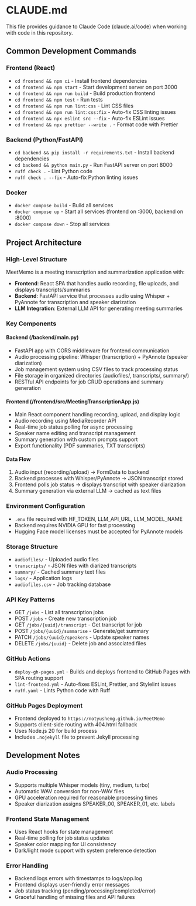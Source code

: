 # CLAUDE.md

This file provides guidance to Claude Code (claude.ai/code) when working with code in this repository.

## Common Development Commands

### Frontend (React)
- `cd frontend && npm ci` - Install frontend dependencies
- `cd frontend && npm start` - Start development server on port 3000
- `cd frontend && npm run build` - Build production frontend
- `cd frontend && npm test` - Run tests
- `cd frontend && npm run lint:css` - Lint CSS files
- `cd frontend && npm run lint:css:fix` - Auto-fix CSS linting issues
- `cd frontend && npx eslint src --fix` - Auto-fix ESLint issues
- `cd frontend && npx prettier --write .` - Format code with Prettier

### Backend (Python/FastAPI)
- `cd backend && pip install -r requirements.txt` - Install backend dependencies
- `cd backend && python main.py` - Run FastAPI server on port 8000
- `ruff check .` - Lint Python code
- `ruff check . --fix` - Auto-fix Python linting issues

### Docker
- `docker compose build` - Build all services
- `docker compose up` - Start all services (frontend on :3000, backend on :8000)
- `docker compose down` - Stop all services

## Project Architecture

### High-Level Structure
MeetMemo is a meeting transcription and summarization application with:
- **Frontend**: React SPA that handles audio recording, file uploads, and displays transcripts/summaries
- **Backend**: FastAPI service that processes audio using Whisper + PyAnnote for transcription and speaker diarization
- **LLM Integration**: External LLM API for generating meeting summaries

### Key Components

#### Backend (/backend/main.py)
- FastAPI app with CORS middleware for frontend communication
- Audio processing pipeline: Whisper (transcription) + PyAnnote (speaker diarization)
- Job management system using CSV files to track processing status
- File storage in organized directories (audiofiles/, transcripts/, summary/)
- RESTful API endpoints for job CRUD operations and summary generation

#### Frontend (/frontend/src/MeetingTranscriptionApp.js)
- Main React component handling recording, upload, and display logic
- Audio recording using MediaRecorder API
- Real-time job status polling for async processing
- Speaker name editing and transcript management
- Summary generation with custom prompts support
- Export functionality (PDF summaries, TXT transcripts)

#### Data Flow
1. Audio input (recording/upload) → FormData to backend
2. Backend processes with Whisper/PyAnnote → JSON transcript stored
3. Frontend polls job status → displays transcript with speaker diarization
4. Summary generation via external LLM → cached as text files

### Environment Configuration
- `.env` file required with HF_TOKEN, LLM_API_URL, LLM_MODEL_NAME
- Backend requires NVIDIA GPU for fast processing
- Hugging Face model licenses must be accepted for PyAnnote models

### Storage Structure
- `audiofiles/` - Uploaded audio files
- `transcripts/` - JSON files with diarized transcripts
- `summary/` - Cached summary text files
- `logs/` - Application logs
- `audiofiles.csv` - Job tracking database

### API Key Patterns
- GET `/jobs` - List all transcription jobs
- POST `/jobs` - Create new transcription job
- GET `/jobs/{uuid}/transcript` - Get transcript for job
- POST `/jobs/{uuid}/summarise` - Generate/get summary
- PATCH `/jobs/{uuid}/speakers` - Update speaker names
- DELETE `/jobs/{uuid}` - Delete job and associated files

### GitHub Actions
- `deploy-gh-pages.yml` - Builds and deploys frontend to GitHub Pages with SPA routing support
- `lint-frontend.yml` - Auto-fixes ESLint, Prettier, and Stylelint issues
- `ruff.yaml` - Lints Python code with Ruff

### GitHub Pages Deployment
- Frontend deployed to `https://notyusheng.github.io/MeetMemo`
- Supports client-side routing with 404.html fallback
- Uses Node.js 20 for build process
- Includes `.nojekyll` file to prevent Jekyll processing

## Development Notes

### Audio Processing
- Supports multiple Whisper models (tiny, medium, turbo)
- Automatic WAV conversion for non-WAV files
- GPU acceleration required for reasonable processing times
- Speaker diarization assigns SPEAKER_00, SPEAKER_01, etc. labels

### Frontend State Management
- Uses React hooks for state management
- Real-time polling for job status updates
- Speaker color mapping for UI consistency
- Dark/light mode support with system preference detection

### Error Handling
- Backend logs errors with timestamps to logs/app.log
- Frontend displays user-friendly error messages
- Job status tracking (pending/processing/completed/error)
- Graceful handling of missing files and API failures